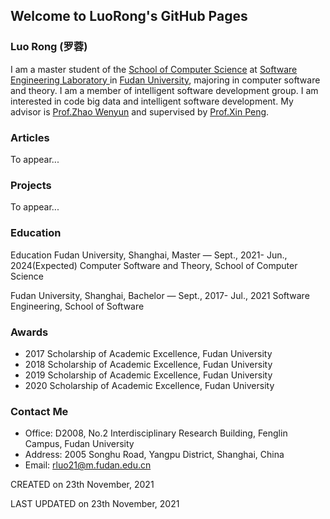 ## Welcome to LuoRong's GitHub Pages

### Luo Rong (罗蓉)

I am a master student of the [School of Computer Science](https://cs.fudan.edu.cn/) at [Software Engineering Laboratory ](http://www.se.fudan.edu.cn/) in [Fudan University](https://www.fudan.edu.cn/), majoring in computer software and theory. I am a member of intelligent software development group. I am interested in code big data and intelligent software development. My advisor is [Prof.Zhao Wenyun](https://datascience.fudan.edu.cn/59/27/c13398a153895/page.htm)  and supervised by [Prof.Xin Peng](https://cspengxin.github.io/).


### Articles

To appear...

### Projects

To appear...

### Education

Education
Fudan University, Shanghai, Master — Sept., 2021- Jun., 2024(Expected)
Computer Software and Theory, School of Computer Science

Fudan University, Shanghai, Bachelor — Sept., 2017- Jul., 2021
Software Engineering, School of Software

### Awards

- 2017 Scholarship of Academic Excellence, Fudan University
- 2018 Scholarship of Academic Excellence, Fudan University
- 2019 Scholarship of Academic Excellence, Fudan University
- 2020 Scholarship of Academic Excellence, Fudan University

### Contact Me
- Office: D2008, No.2 Interdisciplinary Research Building, Fenglin Campus, Fudan University
- Address: 2005 Songhu Road, Yangpu District, Shanghai, China
- Email: rluo21@m.fudan.edu.cn



CREATED on 23th November, 2021

LAST UPDATED on 23th November, 2021